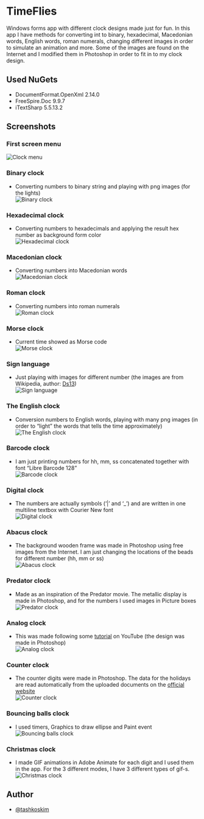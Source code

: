 # TimeFlies

 Windows forms app with different clock designs made just for fun. In this app I have methods for converting int to binary, hexadecimal, Macedonian words, English words, roman numerals, changing different images in order to simulate an animation and more. Some of the images are found on the Internet and I modified them in Photoshop in order to fit in to my clock design.

 ## Used NuGets
 - DocumentFormat.OpenXml 2.14.0
 - FreeSpire.Doc 9.9.7
 - iTextSharp 5.5.13.2


## Screenshots

### First screen menu
![Clock menu](https://github.com/tashkoskim/TimeFlies/blob/main/Screenshots/Screenshot%202023-03-01%20195224.png?raw=true)


### Binary clock
- Converting numbers to binary string and playing with png images (for the lights)  
![Binary clock](https://github.com/tashkoskim/TimeFlies/blob/main/GifDemos/1_Binary.gif?raw=true)

### Hexadecimal clock
- Converting numbers to hexadecimals and applying the result hex number as background form color  
![Hexadecimal clock](https://github.com/tashkoskim/TimeFlies/blob/main/GifDemos/2_Hexa.gif?raw=true)

### Macedonian clock
- Converting numbers into Macedonian words  
![Macedonian clock](https://github.com/tashkoskim/TimeFlies/blob/main/GifDemos/3_Macedonia.gif?raw=true)

### Roman clock
- Converting numbers into roman numerals  
![Roman clock](https://github.com/tashkoskim/TimeFlies/blob/main/GifDemos/4_Roman.gif?raw=true)

### Morse clock
- Current time showed as Morse code  
![Morse clock](https://github.com/tashkoskim/TimeFlies/blob/main/GifDemos/5_Morse.gif?raw=true)

### Sign language
- Just playing with images for different number (the images are from Wikipedia, author: [Ds13](https://commons.wikimedia.org/wiki/File:Asl_alphabet_gallaudet.svg))   
![Sign language](https://github.com/tashkoskim/TimeFlies/blob/main/GifDemos/6_Sign.gif?raw=true)

### The English clock
- Conversion numbers to English words, playing with many png images (in order to “light” the words that tells the time approximately)   
![The English clock](https://github.com/tashkoskim/TimeFlies/blob/main/GifDemos/7_English.gif?raw=true)

### Barcode clock
- I am just printing numbers for hh, mm, ss concatenated together with font “Libre Barcode 128”   
![Barcode clock](https://github.com/tashkoskim/TimeFlies/blob/main/GifDemos/8_Barcode.gif?raw=true)

### Digital clock
- The numbers are actually symbols (‘|’ and ‘_’) and are written in one multiline textbox with Courier New font   
![Digital clock](https://github.com/tashkoskim/TimeFlies/blob/main/GifDemos/9_Digital.gif?raw=true)

### Abacus clock
- The background wooden frame was made in Photoshop using free images from the Internet. I am just changing the locations of the beads for different number (hh, mm or ss)   
![Abacus clock](https://github.com/tashkoskim/TimeFlies/blob/main/GifDemos/10_Abacus.gif?raw=true)

### Predator clock
- Made as an inspiration of the Predator movie. The metallic display is made in Photoshop, and for the numbers I used images in Picture boxes   
![Predator clock](https://github.com/tashkoskim/TimeFlies/blob/main/GifDemos/11_Predator.gif?raw=true)

### Analog clock
- This was made following some [tutorial](https://www.youtube.com/watch?app=desktop&v=o8CoLOtCYyk&t=751s) on YouTube (the design was made in Photoshop)   
![Analog clock](https://github.com/tashkoskim/TimeFlies/blob/main/GifDemos/12_Analog.gif?raw=true)

### Counter clock
- The counter digits were made in Photoshop. The data for the holidays are read automatically from the uploaded documents on the [official website](https://www.mtsp.gov.mk/programa-za-nerabotni-denovi.nspx)    
![Counter clock](https://github.com/tashkoskim/TimeFlies/blob/main/GifDemos/13_Counter.gif?raw=true)

### Bouncing balls clock
- I used timers, Graphics to draw ellipse and Paint event   
![Bouncing balls clock](https://github.com/tashkoskim/TimeFlies/blob/main/GifDemos/14_Balls.gif?raw=true)

### Christmas clock
- I made GIF animations in Adobe Animate for each digit and I used them in the app. For the 3 different modes, I have 3 different types of gif-s.   
![Christmas clock](https://github.com/tashkoskim/TimeFlies/blob/main/GifDemos/15_Christmas.gif?raw=true)


## Author
- [@tashkoskim](https://github.com/tashkoskim)


